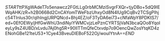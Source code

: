 $START$ttPXgWAdeT7o5enawcz2FGtLLg0rbMCMziSvgrFXQr+tjyDBo+5dQ9IEWqAHK/zR+h2B0668d2CnCAYomTWeFbzUhxyOd8N4lUg9CqBv2TCSgPlhjc54TInlus30r/qIhIngjURPQNcd+Bhj4EZ/oF3TyDA6ei73+cNfaWpY8PDKtS7/ed+0EfOEWy/jHfGwWhU3ndiNyiYWMCvjzLePznCYRTSjVaN3bcaQOo8YqoleyLy9sZ4UBD/xLvdu7Aj0hg5R+90IITTmQfeCtxvdp7o9OencQwZosYtqKD4zENohGBe121teU53+1Cye43BveuDIEBoF522Oj/wouIYtnA==$END$
